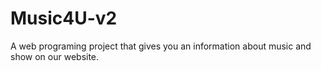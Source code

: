 # Music4U-v2
A web programing project that gives you an information about music and show on our website.


